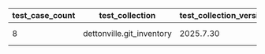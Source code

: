 | test_case_count | test_collection | test_collection_version | test_component | test_date | test_failed | test_details_link |
| --- | --- | --- | --- | --- | --- | --- |
| 8 | dettonville.git_inventory | 2025.7.30 | update_inventory | 2025-08-11T15:38:02Z | True | [test details](./update_inventory/test.results/test-results.md) |
